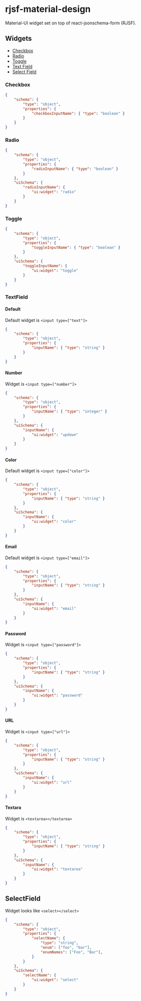 # rjsf-material-design

Material-UI widget set on top of react-jsonschema-form (RJSF).

## Widgets

* [Checkbox](#checkbox)
* [Radio](#radio)
* [Toggle](#toggle)
* [Text Field](#textfield)
* [Select Field](#selectfield)

### Checkbox

```json
{
    "schema": {
        "type": "object",
        "properties": {
            "checkboxInputName": { "type": "boolean" }
        }
    }
}
```

### Radio

```json
{
    "schema": {
        "type": "object",
        "properties": {
            "radioInputName": { "type": "boolean" }
        }
    },
    "uiSchema": {
        "radioInputName": {
            "ui:widget": "radio"
        }
    }
}
```

### Toggle

```json
{
    "schema": {
        "type": "object",
        "properties": {
            "toggleInputName": { "type": "boolean" }
        }
    },
    "uiSchema": {
        "toggleInputName": {
            "ui:widget": "toggle"
        }
    }
}
```

### TextField

#### Default

Default widget is `<input type=["text"]>`

```json
{
    "schema": {
        "type": "object",
        "properties": {
            "inputName": { "type": "string" }
        }
    }
}
```

#### Number

Widget is `<input type=["number"]>`

```json
{
    "schema": {
        "type": "object",
        "properties": {
            "inputName": { "type": "integer" }
        }
    },
    "uiSchema": {
        "inputName": {
            "ui:widget": "updown"
        }
    }
}
```

#### Color

Default widget is `<input type=["color"]>`

```json
{
    "schema": {
        "type": "object",
        "properties": {
            "inputName": { "type": "string" }
        }
    },
    "uiSchema": {
        "inputName": {
            "ui:widget": "color"
        }
    }
}
```

#### Email

Default widget is `<input type=["email"]>`

```json
{
    "schema": {
        "type": "object",
        "properties": {
            "inputName": { "type": "string" }
        }
    },
    "uiSchema": {
        "inputName": {
            "ui:widget": "email"
        }
    }
}
```

#### Password

Widget is `<input type=["password"]>`

```json
{
    "schema": {
        "type": "object",
        "properties": {
            "inputName": { "type": "string" }
        }
    },
    "uiSchema": {
        "inputName": {
            "ui:widget": "password"
        }
    }
}
```

#### URL

Widget is `<input type=["url"]>`

```json
{
    "schema": {
        "type": "object",
        "properties": {
            "inputName": { "type": "string" }
        }
    },
    "uiSchema": {
        "inputName": {
            "ui:widget": "url"
        }
    }
}
```

#### Textara

Widget is `<textarea></textarea>`

```json
{
    "schema": {
        "type": "object",
        "properties": {
            "inputName": { "type": "string" }
        }
    },
    "uiSchema": {
        "inputName": {
            "ui:widget": "textarea"
        }
    }
}
```

## SelectField

Widget looks like `<select></select>`

```json
{
    "schema": {
        "type": "object",
        "properties": {
            "selectName": {
                "type": "string",
                "enum": ["foo", "bar"],
                "enumNames": ["Foo", "Bar"],
            }
        }
    },
    "uiSchema": {
        "selectName": {
            "ui:widget": "select"
        }
    }
}
```
